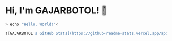 # Hi, I'm GAJARBOTOL! 👾

```bash
> echo "Hello, World!"<

![GAJARBOTOL's GitHub Stats](https://github-readme-stats.vercel.app/api?username=GAJARBOTOL&show_icons=true&theme=radical&locale=bn)
